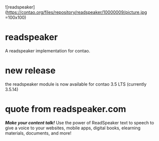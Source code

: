 ![readspeaker](https://contao.org/files/repository/readspeaker/10000009/picture.jpg =100x100)

# readspeaker

A readspeaker implementation for contao.

# new release

the readspeaker module is now available for contao 3.5 LTS (currently 3.5.14)

# quote from readspeaker.com

***Make your content talk!***
Use the power of ReadSpeaker text to speech to give a voice to your
websites, mobile apps, digital books, elearning materials, documents, and more!
